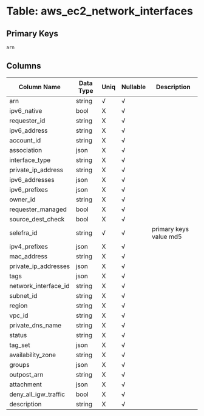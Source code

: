 # Table: aws_ec2_network_interfaces

## Primary Keys 

```
arn
```


## Columns 

|  Column Name   |  Data Type  | Uniq | Nullable | Description | 
|  ----  | ----  | ----  | ----  | ---- | 
| arn | string | √ | √ |  | 
| ipv6_native | bool | X | √ |  | 
| requester_id | string | X | √ |  | 
| ipv6_address | string | X | √ |  | 
| account_id | string | X | √ |  | 
| association | json | X | √ |  | 
| interface_type | string | X | √ |  | 
| private_ip_address | string | X | √ |  | 
| ipv6_addresses | json | X | √ |  | 
| ipv6_prefixes | json | X | √ |  | 
| owner_id | string | X | √ |  | 
| requester_managed | bool | X | √ |  | 
| source_dest_check | bool | X | √ |  | 
| selefra_id | string | √ | √ | primary keys value md5 | 
| ipv4_prefixes | json | X | √ |  | 
| mac_address | string | X | √ |  | 
| private_ip_addresses | json | X | √ |  | 
| tags | json | X | √ |  | 
| network_interface_id | string | X | √ |  | 
| subnet_id | string | X | √ |  | 
| region | string | X | √ |  | 
| vpc_id | string | X | √ |  | 
| private_dns_name | string | X | √ |  | 
| status | string | X | √ |  | 
| tag_set | json | X | √ |  | 
| availability_zone | string | X | √ |  | 
| groups | json | X | √ |  | 
| outpost_arn | string | X | √ |  | 
| attachment | json | X | √ |  | 
| deny_all_igw_traffic | bool | X | √ |  | 
| description | string | X | √ |  | 



